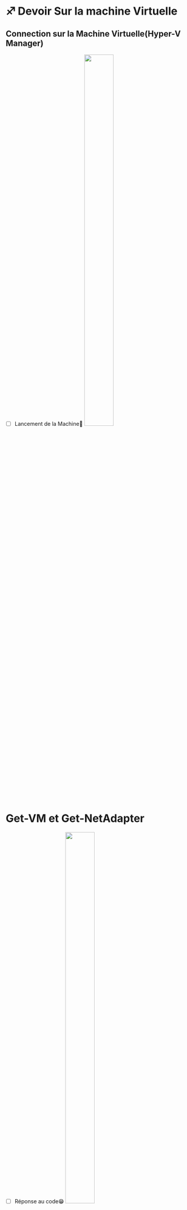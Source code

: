 # ♐ Devoir Sur la machine Virtuelle

## Connection sur la Machine Virtuelle(Hyper-V Manager)

- [ ] Lancement de la Machine👏
<img src="WhatsApp Image 2023-08-03 at 23.37.08.jpg" width='40%' height='50%' > </img>
 
# Get-VM et Get-NetAdapter
- [ ] Réponse au code😁
<img src="WhatsApp Image 2023-08-03 at 23.37.15.jpg" width='40%' height='50%' > </img>
# Get-DNSClient server
- [ ] Bonne réponse😉
<img src="WhatsApp Image 2023-08-03 at 23.37.23.jpg" width='40%' height='50%' > </img>
## Server Manager - Local Servr
:scroll: Visualisation

<img src="WhatsApp Image 2023-08-03 at 23.37.25.jpg" width='40%' height='50%' > </img>

